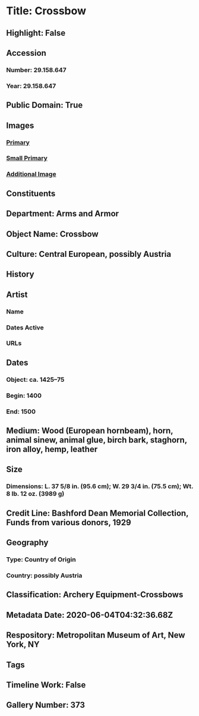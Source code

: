 # Title: Crossbow
## Highlight: False
## Accession
### Number: 29.158.647
### Year: 29.158.647
## Public Domain: True
## Images
### [Primary](https://images.metmuseum.org/CRDImages/aa/original/DP282473.jpg)
### [Small Primary](https://images.metmuseum.org/CRDImages/aa/web-large/DP282473.jpg)
### [Additional Image](https://images.metmuseum.org/CRDImages/aa/original/DP282511.jpg)
## Constituents
## Department: Arms and Armor
## Object Name: Crossbow
## Culture: Central European, possibly Austria
## History
## Artist
### Name
### Dates Active
### URLs
## Dates
### Object: ca. 1425–75
### Begin: 1400
### End: 1500
## Medium: Wood (European hornbeam), horn, animal sinew, animal glue, birch bark, staghorn, iron alloy, hemp, leather
## Size
### Dimensions: L. 37 5/8 in. (95.6 cm); W. 29 3/4 in. (75.5 cm); Wt. 8 lb. 12 oz. (3989 g)
## Credit Line: Bashford Dean Memorial Collection, Funds from various donors, 1929
## Geography
### Type: Country of Origin
### Country: possibly Austria
## Classification: Archery Equipment-Crossbows
## Metadata Date: 2020-06-04T04:32:36.68Z
## Respository: Metropolitan Museum of Art, New York, NY
## Tags
## Timeline Work: False
## Gallery Number: 373